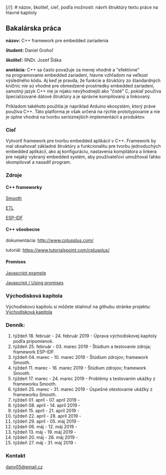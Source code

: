 [//]: #  názov, školiteľ, cieľ, podľa možnosti: návrh štruktúry textu práce na hlavné kapitoly
## Bakalárska práca

**názov:** C++ framework pre embedded zariadenia

**študent:** Daniel Grohoľ  

**školiteľ:** RNDr. Jozef Šiška

**anotácia:** C++ sa často považuje za menej vhodné a "efektívne" na programovanie embedded zariadení, hlavne vzhľadom  na veľkost výsledného kódu. Aj keď je pravda, že funkcie a štruktúry zo štandardných knižníc nie sú vhodné pre obmedzené prostriedky embedded zariadení, samotný jazyk  C++ nie je nijako nevýhodnejší ako "čisté" C, pokiaľ používa špecializované dátové štruktúry a je správne kompilovaný a linkovaný.

Príkladom takéhoto použitia je napríklad Arduino ekosystém, ktorý práve používa C++. Táto platforma je však určená na rýchle prototypovanie a nie je úplne vhodná na tvorbu serióznejších implementácií a produktov.

### Cieľ
Vytvoriť framework pre tvorbu embedded aplikácií v C++. Framework by mal obsahovať základné štruktúry a funkcionalitu pre tvorbu jednoduchých embedded aplikácií, ako aj konfiguráciu, nastavenia kompilátora a linkera pre nejaký vybraný embedded systém, aby používateľovi umožňoval ľahko skompilovať a nasadiť program.

### Zdroje
#### C++ frameworky

[Smooth](https://github.com/PerMalmberg/Smooth "C++ framework for writing applications based on Espressif's ESP-IDF.")

[ETL](https://www.etlcpp.com/home.html "A C++ template library for embedded applications")

[ESP-IDF](https://github.com/espressif/esp-idf "Espressif IoT Development Framework for the ESP32 chip.")


#### C++ všeobecne
dokumentácia: http://www.cplusplus.com/

tutoriál: https://www.tutorialspoint.com/cplusplus/

#### Promises
[Javascript example](https://developer.mozilla.org/en-US/docs/Web/JavaScript/Reference/Global_Objects/Promise) 

[Javascript / Using promises](https://developer.mozilla.org/en-US/docs/Web/JavaScript/Guide/Using_promises "Tutorial")

### Východisková kapitola
Východiskovú kapitolu si môžete stiahnuť na githubu stránke projektu: [Východisková kapitola](https://github.com/danshaman05/CPPframework4ED/blob/master/BakalarskaPraca.pdf)

### Denník:
1. týždeň 18. február - 24. február 2019 - Úprava východiskovej kapitoly podľa pripomienok. 
2. týždeň 25. február - 03. marec 2019 - Štúdium a testovanie zdroja; framework ESP-IDF.
3. týždeň 04. marec - 10. marec 2019 - Štúdium zdrojov; framework Smooth.
4. týždeň 11. marec - 16. marec 2019 - Štúdium zdrojov; framework Smooth.
5. týždeň 17. marec - 24. marec 2019 - Problémy s testovaním ukážky z frameworku Smooth.
6. týždeň 25. marec - 31. marec 2019 - Úspešné otestovanie ukážky z frameworku Smooth.
7. týždeň 01. apríl - 07. apríl 2019 - 
8. týždeň 08. apríl - 14. apríl 2019 - 
9. týždeň 15. apríl - 21. apríl 2019 - 
10. týždeň 22. apríl - 28. apríl 2019 - 
11. týždeň 29. apríl - 05. máj 2019 - 
12. týždeň 06. máj - 12. máj 2019 - 
13. týždeň 13. máj - 19. máj 2019 - 
14. týždeň 20. máj - 26. máj 2019 - 
15. týždeň 27. máj - 31. máj 2019 -

### Kontakt
dany05@email.cz
